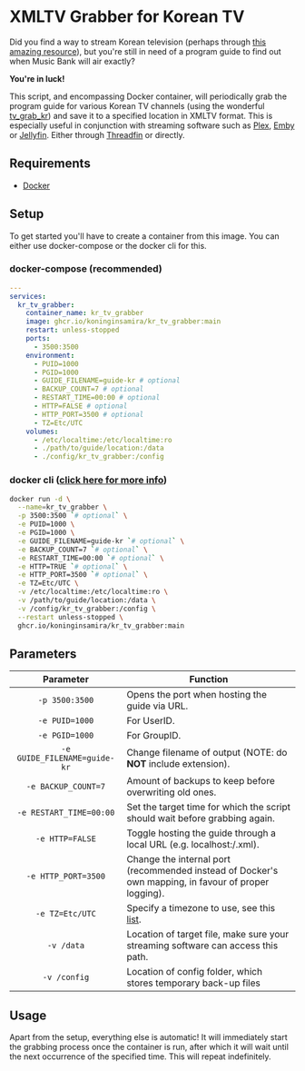 # XMLTV Grabber for Korean TV
Did you find a way to stream Korean television (perhaps through [this amazing resource](https://github.com/iptv-org/iptv?tab=readme-ov-file#grouped-by-language)), but you're still in need of a program guide to find out when Music Bank will air exactly?

__You're in luck!__

This script, and encompassing Docker container, will periodically grab the program guide for various Korean TV channels (using the wonderful [tv_grab_kr](https://github.com/axfree/tv_grab_kr)) and save it to a specified location in XMLTV format. This is especially useful in conjunction with streaming software such as [Plex](https://www.plex.tv/), [Emby](https://emby.media/) or [Jellyfin](https://jellyfin.org/). Either through [Threadfin](https://github.com/Threadfin/Threadfin) or directly.

## Requirements
* [Docker](https://www.docker.com/)

## Setup
To get started you'll have to create a container from this image. You can either use docker-compose or the docker cli for this.

### docker-compose (recommended)

```yaml
---
services:
  kr_tv_grabber:
    container_name: kr_tv_grabber
    image: ghcr.io/koninginsamira/kr_tv_grabber:main
    restart: unless-stopped
    ports:
      - 3500:3500
    environment:
      - PUID=1000
      - PGID=1000
      - GUIDE_FILENAME=guide-kr # optional
      - BACKUP_COUNT=7 # optional
      - RESTART_TIME=00:00 # optional
      - HTTP=FALSE # optional
      - HTTP_PORT=3500 # optional
      - TZ=Etc/UTC
    volumes:
      - /etc/localtime:/etc/localtime:ro
      - ./path/to/guide/location:/data
      - ./config/kr_tv_grabber:/config
```

### docker cli ([click here for more info](https://docs.docker.com/engine/reference/commandline/cli/))

```bash
docker run -d \
  --name=kr_tv_grabber \
  -p 3500:3500 `# optional` \
  -e PUID=1000 \
  -e PGID=1000 \
  -e GUIDE_FILENAME=guide-kr `# optional` \
  -e BACKUP_COUNT=7 `# optional` \
  -e RESTART_TIME=00:00 `# optional` \
  -e HTTP=TRUE `# optional` \
  -e HTTP_PORT=3500 `# optional` \
  -e TZ=Etc/UTC \
  -v /etc/localtime:/etc/localtime:ro \
  -v /path/to/guide/location:/data \
  -v /config/kr_tv_grabber:/config \
  --restart unless-stopped \
  ghcr.io/koninginsamira/kr_tv_grabber:main
```

## Parameters
| Parameter | Function |
| :----: | --- |
| `-p 3500:3500` | Opens the port when hosting the guide via URL. |
| `-e PUID=1000` | For UserID. |
| `-e PGID=1000` | For GroupID. |
| `-e GUIDE_FILENAME=guide-kr` | Change filename of output (NOTE: do __NOT__ include extension). |
| `-e BACKUP_COUNT=7` | Amount of backups to keep before overwriting old ones. |
| `-e RESTART_TIME=00:00` | Set the target time for which the script should wait before grabbing again. |
| `-e HTTP=FALSE` | Toggle hosting the guide through a local URL (e.g. localhost:<port>/<guide-filename>.xml). |
| `-e HTTP_PORT=3500` | Change the internal port (recommended instead of Docker's own mapping, in favour of proper logging). |
| `-e TZ=Etc/UTC` | Specify a timezone to use, see this [list](https://en.wikipedia.org/wiki/List_of_tz_database_time_zones#List). |
| `-v /data` | Location of target file, make sure your streaming software can access this path. |
| `-v /config` | Location of config folder, which stores temporary back-up files |

## Usage
Apart from the setup, everything else is automatic! It will immediately start the grabbing process once the container is run, after which it will wait until the next occurrence of the specified time. This will repeat indefinitely.